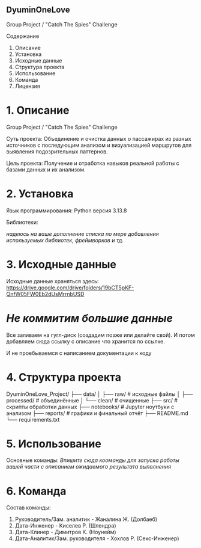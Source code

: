 ## DyuminOneLove
Group Project / "Сatch The Spies" Challenge

Содержание

1. Описание
2. Установка
3. Исходные данные
4. Структура проекта
5. Использование
6. Команда
7. Лицензия

# 1. Описание
Group Project / "Сatch The Spies" Challenge

Суть проекта: Объединение и очистка данных о пассажирах из разных источников с последующим анализом и визуализацией маршрутов для выявления подозрительных паттернов.

Цель проекта: Получение и отработка навыков реальной работы с базами данных и их анализом.

# 2. Установка
Язык программирования: Python версия 3.13.8

Библиотеки:

*надеюсь на ваше дополнение списка по мере добавления используемых библиотек, фреймворков и тд.*
# 3. Исходные данные

Исходные данные храняться здесь: https://drive.google.com/drive/folders/19bCT5pKF-QnfW05FW0Eb2dUsMrrnbUSD

# *Не коммитим большие данные*
Все заливаем на гугл-диск (создадим позже или делайте свой).
И потом добавляем сюда ссылку с описание что хранится по ссылке.

И не проебываемся с написанием документации к коду

# 4. Структура проекта

DyuminOneLove_Project/
├── data/
│   ├── raw/         # исходные файлы
│   ├── processed/   # объединённые
│   └── clean/       # очищенные
├── src/             # скрипты обработки данных
├── notebooks/       # Jupyter ноутбуки с анализом
├── reports/         # графики и финальный отчёт
├── README.md
└── requirements.txt

# 5. Использование

Основные команды:
*Впишите сюда кооманды для запуска работы вашей части с описанием ожидаемого результата выполнения*

# 6. Команда

Состав команды:
1. Руководитель/Зам. аналитик - Жаналина Ж. (Долбаеб)
2. Дата-Инженер - Киселев Р. (Шлендра)
3. Дата-Клинер - Димитров К. (Ноунейм)
4. Дата-Аналитик/Зам. руководителя - Хохлов Р. (Секс-Инженер)
